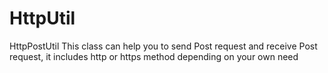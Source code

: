 # HttpUtil
HttpPostUtil
This class can help you to send Post request and receive Post request, it includes http or https method depending on your own need
